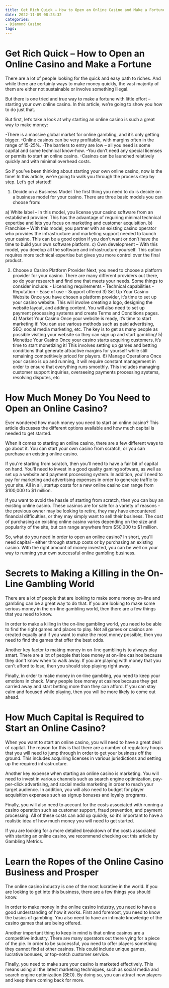 ```yaml
---
title: Get Rich Quick – How to Open an Online Casino and Make a Fortune
date: 2022-11-09 08:23:32
categories:
- Diamond Casino
tags:
---
```



#  Get Rich Quick – How to Open an Online Casino and Make a Fortune

There are a lot of people looking for the quick and easy path to riches. And while there are certainly ways to make money quickly, the vast majority of them are either not sustainable or involve something illegal.

But there is one tried and true way to make a fortune with little effort – starting your own online casino. In this article, we’re going to show you how to do just that.

But first, let’s take a look at why starting an online casino is such a great way to make money:

-There is a massive global market for online gambling, and it’s only getting bigger.
-Online casinos can be very profitable, with margins often in the range of 15-25%.
-The barriers to entry are low – all you need is some capital and some technical know-how.
-You don’t need any special licenses or permits to start an online casino.
-Casinos can be launched relatively quickly and with minimal overhead costs.

So if you’ve been thinking about starting your own online casino, now is the time! In this article, we’re going to walk you through the process step by step. Let’s get started!

1) Decide on a Business Model
The first thing you need to do is decide on a business model for your casino. There are three basic models you can choose from:

a) White label – In this model, you license your casino software from an established provider. This has the advantage of requiring minimal technical expertise and lets you focus on marketing and customer acquisition. b) Franchise – With this model, you partner with an existing casino operator who provides the infrastructure and marketing support needed to launch your casino. This can be a good option if you don’t want or don’t have the time to build your own software platform. c) Own development – With this model, you develop all the software and infrastructure yourself. This option requires more technical expertise but gives you more control over the final product.

2) Choose a Casino Platform Provider  Next, you need to choose a platform provider for your casino. There are many different providers out there, so do your research and find one that meets your needs. Some things to consider include:  - Licensing requirements - Technical capabilities - Reputation - Ease of use - Support offered 3) Set Up Your Casino Website Once you have chosen a platform provider, it’s time to set up your casino website. This will involve creating a logo, designing the website layout, and adding content. You will also need to set up payment processing systems and create Terms and Conditions pages. 4) Market Your Casino Once your website is ready, it’s time to start marketing it! You can use various methods such as paid advertising, SEO, social media marketing, etc. The key is to get as many people as possible visiting your website so they can sign up and start gambling! 5) Monetize Your Casino Once your casino starts acquiring customers, it’s time to start monetizing it! This involves setting up games and betting conditions that generate attractive margins for yourself while still remaining competitively priced for players. 6) Manage Operations Once your casino is up and running, it will require constant management in order to ensure that everything runs smoothly. This includes managing customer support inquiries, overseeing payments processing systems, resolving disputes, etc

#  How Much Money Do You Need to Open an Online Casino?

Ever wondered how much money you need to start an online casino? This article discusses the different options available and how much capital is needed to get started.

When it comes to starting an online casino, there are a few different ways to go about it. You can start your own casino from scratch, or you can purchase an existing online casino.

If you're starting from scratch, then you'll need to have a fair bit of capital on hand. You'll need to invest in a good quality gaming software, as well as set up a website and payment processing system. In addition, you'll need to pay for marketing and advertising expenses in order to generate traffic to your site. All in all, startup costs for a new online casino can range from $100,000 to $1 million.

If you want to avoid the hassle of starting from scratch, then you can buy an existing online casino. These casinos are for sale for a variety of reasons - the previous owner may be looking to retire, they may have encountered financial difficulties, or they may simply want to sell their business. The cost of purchasing an existing online casino varies depending on the size and popularity of the site, but can range anywhere from $50,000 to $1 million.

So, what do you need in order to open an online casino? In short, you'll need capital - either through startup costs or by purchasing an existing casino. With the right amount of money invested, you can be well on your way to running your own successful online gambling business.

#  Secrets to Making a Killing in the On-Line Gambling World

There are a lot of people that are looking to make some money on-line and gambling can be a great way to do that. If you are looking to make some serious money in the on-line gambling world, then there are a few things that you need to know.

In order to make a killing in the on-line gambling world, you need to be able to find the right games and places to play. Not all games or casinos are created equally and if you want to make the most money possible, then you need to find the games that offer the best odds.

Another key factor to making money in on-line gambling is to always play smart. There are a lot of people that lose money at on-line casinos because they don't know when to walk away. If you are playing with money that you can't afford to lose, then you should stop playing right away.

Finally, in order to make money in on-line gambling, you need to keep your emotions in check. Many people lose money at casinos because they get carried away and start betting more than they can afford. If you can stay calm and focused while playing, then you will be more likely to come out ahead.

#  How Much Capital is Required to Start an Online Casino?

When you want to start an online casino, you will need to have a great deal of capital. The reason for this is that there are a number of regulatory hoops that you will need to jump through in order to get your business off the ground. This includes acquiring licenses in various jurisdictions and setting up the required infrastructure.

Another key expense when starting an online casino is marketing. You will need to invest in various channels such as search engine optimization, pay-per-click advertising, and social media marketing in order to reach your target audience. In addition, you will also need to budget for player acquisition expenses such as signup bonuses and loyalty programs.

Finally, you will also need to account for the costs associated with running a casino operation such as customer support, fraud prevention, and payment processing. All of these costs can add up quickly, so it’s important to have a realistic idea of how much money you will need to get started.

If you are looking for a more detailed breakdown of the costs associated with starting an online casino, we recommend checking out this article by Gambling Metrics.

#  Learn the Ropes of the Online Casino Business and Prosper

The online casino industry is one of the most lucrative in the world. If you are looking to get into this business, there are a few things you should know.

In order to make money in the online casino industry, you need to have a good understanding of how it works. First and foremost, you need to know the basics of gambling. You also need to have an intimate knowledge of the casino games that are being offered.

Another important thing to keep in mind is that online casinos are a competitive industry. There are many operators out there vying for a piece of the pie. In order to be successful, you need to offer players something they cannot find at other casinos. This could include unique games, lucrative bonuses, or top-notch customer service.

Finally, you need to make sure your casino is marketed effectively. This means using all the latest marketing techniques, such as social media and search engine optimization (SEO). By doing so, you can attract new players and keep them coming back for more.